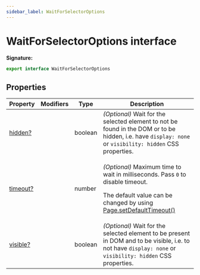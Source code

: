 ```yaml
---
sidebar_label: WaitForSelectorOptions
---
```


# WaitForSelectorOptions interface

**Signature:**

```typescript
export interface WaitForSelectorOptions
```

## Properties

| Property                                                  | Modifiers | Type    | Description                                                                                                                                                                                                              |
| --------------------------------------------------------- | --------- | ------- | ------------------------------------------------------------------------------------------------------------------------------------------------------------------------------------------------------------------------ |
| [hidden?](./puppeteer.waitforselectoroptions.hidden.md)   |           | boolean | <i>(Optional)</i> Wait for the selected element to not be found in the DOM or to be hidden, i.e. have <code>display: none</code> or <code>visibility: hidden</code> CSS properties.                                      |
| [timeout?](./puppeteer.waitforselectoroptions.timeout.md) |           | number  | <p><i>(Optional)</i> Maximum time to wait in milliseconds. Pass <code>0</code> to disable timeout.</p><p>The default value can be changed by using [Page.setDefaultTimeout()](./puppeteer.page.setdefaulttimeout.md)</p> |
| [visible?](./puppeteer.waitforselectoroptions.visible.md) |           | boolean | <i>(Optional)</i> Wait for the selected element to be present in DOM and to be visible, i.e. to not have <code>display: none</code> or <code>visibility: hidden</code> CSS properties.                                   |
